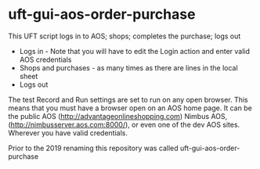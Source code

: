 # uft-gui-aos-order-purchase
This UFT script logs in to AOS; shops; completes the purchase; logs out

- Logs in - Note that you will have to edit the Login action and enter valid AOS credentials
- Shops and purchases - as many times as there are lines in the local sheet
- Logs out

The test Record and Run settings are set to run on any open browser. This means that you must have a browser open on an AOS home page. It can be the public AOS (http://advantageonlineshopping.com) Nimbus AOS, (http://nimbusserver.aos.com:8000/), or even one of the dev AOS sites. Wherever you have valid credentials.

Prior to the 2019 renaming this repository was called uft-gui-aos-order-purchase

